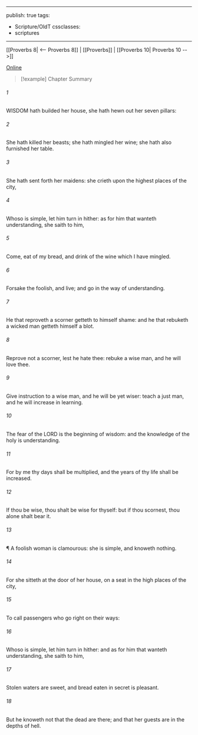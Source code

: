

---
publish: true
tags:
  - Scripture/OldT
cssclasses:
  - scriptures
---
[[Proverbs 8| <-- Proverbs 8]] | [[Proverbs]] | [[Proverbs 10| Proverbs 10 -->]]

[Online](https://churchofjesuschrist.org/study/scriptures/ot/prov/9?lang=eng)

>[!example] Chapter Summary
>
###### 1
WISDOM hath builded her house, she hath hewn out her seven pillars:
###### 2
She hath killed her beasts; she hath mingled her wine; she hath also furnished her table.
###### 3
She hath sent forth her maidens: she crieth upon the highest places of the city,
###### 4
Whoso is simple, let him turn in hither: as for him that wanteth understanding, she saith to him,
###### 5
Come, eat of my bread, and drink of the wine which I have mingled.
###### 6
Forsake the foolish, and live; and go in the way of understanding.
###### 7
He that reproveth a scorner getteth to himself shame: and he that rebuketh a wicked man getteth himself a blot.
###### 8
Reprove not a scorner, lest he hate thee: rebuke a wise man, and he will love thee.
###### 9
Give instruction to a wise man, and he will be yet wiser: teach a just man, and he will increase in learning.
###### 10
The fear of the LORD is the beginning of wisdom: and the knowledge of the holy is understanding.
###### 11
For by me thy days shall be multiplied, and the years of thy life shall be increased.
###### 12
If thou be wise, thou shalt be wise for thyself: but if thou scornest, thou alone shalt bear it.
###### 13
¶ A foolish woman is clamourous: she is simple, and knoweth nothing.
###### 14
For she sitteth at the door of her house, on a seat in the high places of the city,
###### 15
To call passengers who go right on their ways:
###### 16
Whoso is simple, let him turn in hither: and as for him that wanteth understanding, she saith to him,
###### 17
Stolen waters are sweet, and bread eaten in secret is pleasant.
###### 18
But he knoweth not that the dead are there; and that her guests are in the depths of hell.



